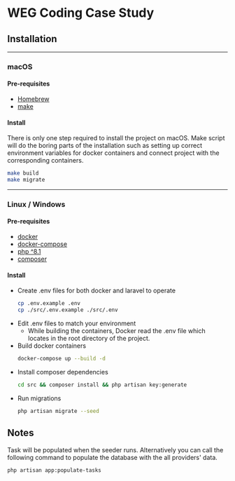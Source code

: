 # WEG Coding Case Study

## Installation

-----
### macOS

#### Pre-requisites
 
- [Homebrew](https://brew.sh/)
- [make](https://www.gnu.org/software/make/)

#### Install

There is only one step required to install the project on macOS. Make script will do the boring parts of the installation such as setting up correct environment variables for docker containers and connect project with the corresponding containers.

```bash
make build
make migrate
```
-----
### Linux / Windows

#### Pre-requisites

- [docker](https://docs.docker.com/engine/install/)
- [docker-compose](https://docs.docker.com/compose/install/)
- [php  ^8.1](https://www.php.net/downloads.php)
- [composer](https://getcomposer.org/download/)

#### Install

- Create .env files for both docker and laravel to operate
    ```bash
    cp .env.example .env
    cp ./src/.env.example ./src/.env
    ```
- Edit .env files to match your environment 
  - While building the containers, Docker read the .env file which locates in the root directory of the project.
- Build docker containers
    ```bash
    docker-compose up --build -d
    ```
- Install composer dependencies
    ```bash
    cd src && composer install && php artisan key:generate
    ```
- Run migrations
    ```bash
    php artisan migrate --seed
    ```

## Notes

Task will be populated when the seeder runs. Alternatively you can call the following command to populate the database with the all providers' data.

```bash
php artisan app:populate-tasks
```